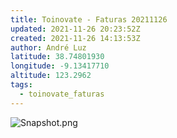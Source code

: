 ```yaml
---
title: Toinovate - Faturas 20211126
updated: 2021-11-26 20:23:52Z
created: 2021-11-26 14:13:53Z
author: André Luz
latitude: 38.74801930
longitude: -9.13417710
altitude: 123.2962
tags:
  - toinovate_faturas
---
```


![Snapshot.png](Snapshot.png)